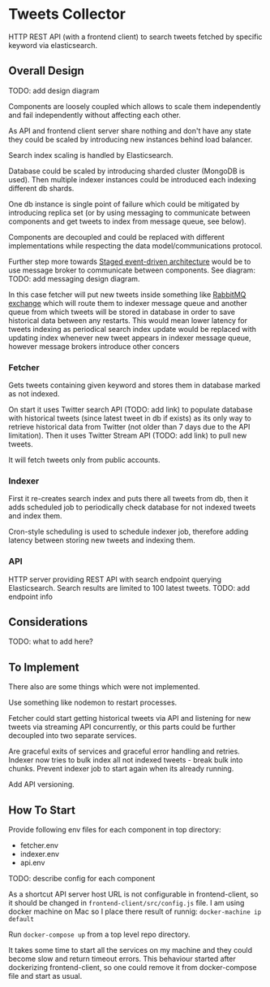 # Tweets Collector

HTTP REST API (with a frontend client) to search tweets fetched by
specific keyword via elasticsearch.

## Overall Design
TODO: add design diagram

Components are loosely coupled which allows to scale them independently
and fail independently without affecting each other.

As API and frontend client server share nothing and don't have any
state they could be scaled by introducing new instances behind load balancer.

Search index scaling is handled by Elasticsearch.

Database could be scaled by introducing sharded cluster (MongoDB is used).
Then multiple indexer instances could be introduced each indexing different db
shards.

One db instance is single point of failure which could be mitigated by
introducing replica set (or by using messaging to communicate between components
and get tweets to index from message queue, see below).

Components are decoupled and could be replaced with different implementations
while respecting the data model/communications protocol.

Further step more towards [Staged event-driven architecture](https://en.wikipedia.org/wiki/Staged_event-driven_architecture)
would be to use message broker to communicate between components. See diagram:
TODO: add messaging design diagram.

In this case fetcher will put new tweets inside something like
[RabbitMQ exchange](http://rubybunny.info/articles/exchanges.html) which will
route them to indexer message queue and another queue from which tweets
will be stored in database in order to save historical data between any restarts.
This would mean lower latency for tweets indexing as periodical search index
update would be replaced with updating index whenever new tweet appears in
indexer message queue, however message brokers introduce other concers 

### Fetcher
Gets tweets containing given keyword and stores them in database marked as not
indexed.

On start it uses Twitter search API (TODO: add link) to populate database with historical
tweets (since latest tweet in db if exists) as its only way to retrieve
historical data from Twitter (not older than 7 days due to the API limitation).
Then it uses  Twitter Stream API (TODO: add link) to pull new tweets.

It will fetch tweets only from public accounts.

### Indexer
First it re-creates search index and puts there all tweets from db,
then it adds scheduled job to periodically check database for not indexed tweets
and index them.

Cron-style scheduling is used to schedule indexer job, therefore adding latency
between storing new tweets and indexing them.

### API
HTTP server providing REST API with search endpoint querying Elasticsearch.
Search results are limited to 100 latest tweets.
TODO: add endpoint info

## Considerations
TODO: what to add here?

## To Implement
There also are some things which were not implemented.

Use something like nodemon to restart processes.

Fetcher could start getting historical tweets via API and listening for new tweets
via streaming API concurrently, or this parts could be further decoupled into
two separate services.

Are graceful exits of services and graceful error handling and retries.
Indexer now tries to bulk index all not indexed tweets - break bulk into chunks.
Prevent indexer job to start again when its already running.

Add API versioning.

## How To Start
Provide following env files for each component in top directory:
   * fetcher.env
   * indexer.env
   * api.env

TODO: describe config for each component

As a shortcut API server host URL is not configurable in frontend-client,
so it should be changed in `frontend-client/src/config.js` file. I am using 
docker machine on Mac so I place there result of runnig: `docker-machine ip default`

Run `docker-compose up` from a top level repo directory.

It takes some time to start all the services on my machine and they could become slow
and return timeout errors. This behaviour started after dockerizing
frontend-client, so one could remove it from docker-compose file and start as
usual.
